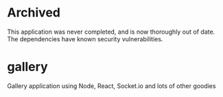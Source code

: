 # Archived

This application was never completed, and is now thoroughly out of date. The dependencies have known security vulnerabilities.

# gallery
Gallery application using Node, React, Socket.io and lots of other goodies
